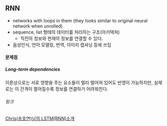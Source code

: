 ## RNN

- networks with loops in them (they looks similar to original neural network when unrolled)
- sequence, list 형태의 데이터를 처리하는 구조(아키텍처)
  - 직전의 정보와 현재의 정보를 연결할 수 있다.
- 음성인식, 언어 모델링, 번역, 이미지 캡셔닝 등에 쓰임


#### 문제점

##### Long-term dependencies
이론상으로는 서로 영향을 주는 요소들이 멀리 떨어져 있어도 반영이 가능하지만, 실제로는 이 간격이 멀어질수록 정보를 연결하기 어려워진다.


###### 링크
[Chris(송호연)님의 LSTM(RNN)소개](https://brunch.co.kr/@chris-song/9)
